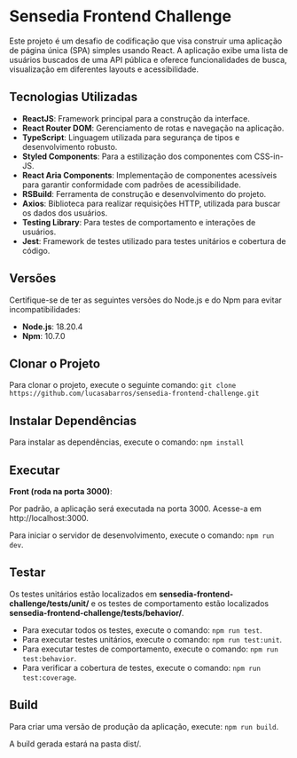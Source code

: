 # Sensedia Frontend Challenge

Este projeto é um desafio de codificação que visa construir uma aplicação de página única (SPA) simples usando React. A aplicação exibe uma lista de usuários buscados de uma API pública e oferece funcionalidades de busca, visualização em diferentes layouts e acessibilidade.

## Tecnologias Utilizadas

- **ReactJS**: Framework principal para a construção da interface.
- **React Router DOM**: Gerenciamento de rotas e navegação na aplicação.
- **TypeScript**: Linguagem utilizada para segurança de tipos e desenvolvimento robusto.
- **Styled Components**: Para a estilização dos componentes com CSS-in-JS.
- **React Aria Components**: Implementação de componentes acessíveis para garantir conformidade com padrões de acessibilidade.
- **RSBuild**: Ferramenta de construção e desenvolvimento do projeto.
- **Axios**: Biblioteca para realizar requisições HTTP, utilizada para buscar os dados dos usuários.
- **Testing Library**: Para testes de comportamento e interações de usuários.
- **Jest**: Framework de testes utilizado para testes unitários e cobertura de código.

## Versões
Certifique-se de ter as seguintes versões do Node.js e do Npm para evitar incompatibilidades:
- **Node.js**: 18.20.4
- **Npm**: 10.7.0

## Clonar o Projeto
Para clonar o projeto, execute o seguinte comando:
`git clone https://github.com/lucasabarros/sensedia-frontend-challenge.git`

## Instalar Dependências
Para instalar as dependências, execute o comando: `npm install`

## Executar

**Front (roda na porta 3000)**: 

Por padrão, a aplicação será executada na porta 3000. Acesse-a em http://localhost:3000. 

Para iniciar o servidor de desenvolvimento, execute o comando: `npm run dev`.

## Testar

Os testes unitários estão localizados em **sensedia-frontend-challenge/tests/unit/** e os testes de comportamento estão localizados **sensedia-frontend-challenge/tests/behavior/**.

- Para executar todos os testes, execute o comando: `npm run test`.
- Para executar testes unitários, execute o comando: `npm run test:unit`.
- Para executar testes de comportamento, execute o comando: `npm run test:behavior`.
- Para verificar a cobertura de testes, execute o comando: `npm run test:coverage`.

## Build
Para criar uma versão de produção da aplicação, execute: `npm run build`.

A build gerada estará na pasta dist/.
